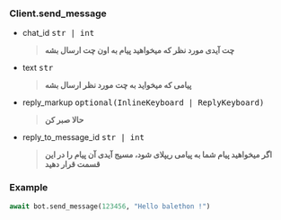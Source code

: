 ### **Client.send_message**

- chat_id <kbd>str | int</kbd>
    > **چت آیدی مورد نظر که میخواهید پیام به اون چت ارسال بشه**

- text <kbd>str</kbd>
    > **پیامی که میخواید به چت مورد نظر ارسال بشه**

- reply_markup <kbd>optional(InlineKeyboard | ReplyKeyboard)</kbd>
    > **حالا صبر کن**

- reply_to_message_id <kbd>str | int</kbd>
    > **اگر میخواهید پیام شما به پیامی ریپلای شود، مسیج آیدی آن پیام را در این قسمت قرار دهید**


### Example
```python
await bot.send_message(123456, "Hello balethon !")

```